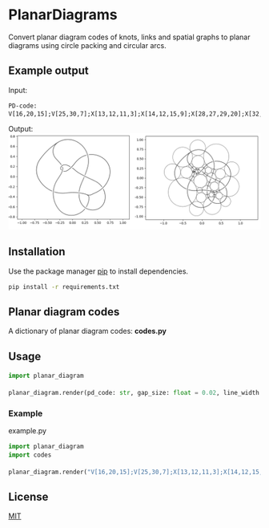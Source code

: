 # PlanarDiagrams

Convert planar diagram codes of knots, links and spatial graphs to planar diagrams using circle packing and circular arcs.

## Example output

Input:
``` 
PD-code:
V[16,20,15];V[25,30,7];X[13,12,11,3];X[14,12,15,9];X[28,27,29,20];X[32,28,21,11];X[3,21,16,13];X[7,26,9,10];X[24,14,26,30];X[27,32,24,23];X[10,29,23,25]
```

Output:
![Output](./images/result.png)

## Installation

Use the package manager [pip](https://pip.pypa.io/en/stable/) to install dependencies.

```bash
pip install -r requirements.txt
```

## Planar diagram codes

A dictionary of planar diagram codes: **codes.py**

## Usage

```python
import planar_diagram

planar_diagram.render(pd_code: str, gap_size: float = 0.02, line_width:float = 1, show_circle_packing : bool = False)
```

### Example

example.py

```python
import planar_diagram
import codes

planar_diagram.render("V[16,20,15];V[25,30,7];X[13,12,11,3];X[14,12,15,9];X[28,27,29,20];X[32,28,21,11];X[3,21,16,13];X[7,26,9,10];X[24,14,26,30];X[27,32,24,23];X[10,29,23,25]")
```

## License

[MIT](https://choosealicense.com/licenses/mit/)
